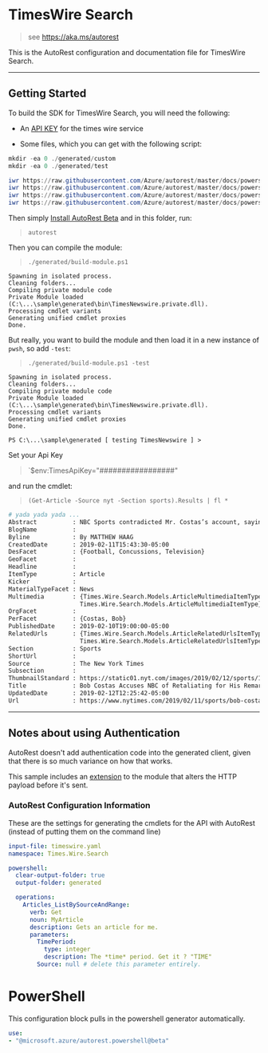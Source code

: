 # TimesWire Search

> see https://aka.ms/autorest

This is the AutoRest configuration and documentation file for TimesWire Search.

---
## Getting Started
To build the SDK for TimesWire Search, you will need the following: 

- An [API KEY](https://developer.nytimes.com/get-started) for the times wire service

- Some files, which you can get with the following script:

``` powershell
mkdir -ea 0 ./generated/custom  
mkdir -ea 0 ./generated/test  

iwr https://raw.githubusercontent.com/Azure/autorest/master/docs/powershell/samples/timeswire/readme.md -outfile ./readme.md
iwr https://raw.githubusercontent.com/Azure/autorest/master/docs/powershell/samples/timeswire/timeswire.yaml -outfile ./timeswire.yaml
iwr https://raw.githubusercontent.com/Azure/autorest/master/docs/powershell/samples/timeswire/generated/custom/Module.cs -outfile ./generated/custom/Module.cs
iwr https://raw.githubusercontent.com/Azure/autorest/master/docs/powershell/samples/timeswire/generated/test/get-article.tests.ps1 -outfile ./generated/test/get-article.tests.ps1

```

Then simply [Install AutoRest Beta](../../readme.md#installing) and in this folder, run:

> `autorest`

Then you can compile the module:

> `./generated/build-module.ps1`

``` text
Spawning in isolated process.
Cleaning folders...
Compiling private module code
Private Module loaded (C:\...\sample\generated\bin\TimesNewswire.private.dll).
Processing cmdlet variants
Generating unified cmdlet proxies
Done.
```

But really, you want to build the module and then load it in a new instance of `pwsh`, so add `-test`:

> `./generated/build-module.ps1 -test `

``` text
Spawning in isolated process.
Cleaning folders...
Compiling private module code
Private Module loaded (C:\...\sample\generated\bin\TimesNewswire.private.dll).
Processing cmdlet variants
Generating unified cmdlet proxies
Done.

PS C:\...\sample\generated [ testing TimesNewswire ] >
```

Set your Api Key 

> `$env:TimesApiKey="#################"

and run the cmdlet: 

> `(Get-Article -Source nyt -Section sports).Results | fl * `

``` bash 
# yada yada yada ...
Abstract          : NBC Sports contradicted Mr. Costas’s account, saying he had not been removed from Super Bowl coverage as punishment and that the decision had been mutual.
BlogName          :
Byline            : By MATTHEW HAAG
CreatedDate       : 2019-02-11T15:43:30-05:00
DesFacet          : {Football, Concussions, Television}
GeoFacet          :
Headline          :
ItemType          : Article
Kicker            :
MaterialTypeFacet : News
Multimedia        : {Times.Wire.Search.Models.ArticleMultimediaItemType, Times.Wire.Search.Models.ArticleMultimediaItemType, Times.Wire.Search.Models.ArticleMultimediaItemType,
                    Times.Wire.Search.Models.ArticleMultimediaItemType}
OrgFacet          :
PerFacet          : {Costas, Bob}
PublishedDate     : 2019-02-10T19:00:00-05:00
RelatedUrls       : {Times.Wire.Search.Models.ArticleRelatedUrlsItemType, Times.Wire.Search.Models.ArticleRelatedUrlsItemType, Times.Wire.Search.Models.ArticleRelatedUrlsItemType,
                    Times.Wire.Search.Models.ArticleRelatedUrlsItemType...}
Section           : Sports
ShortUrl          :
Source            : The New York Times
Subsection        :
ThumbnailStandard : https://static01.nyt.com/images/2019/02/12/sports/12xp-costas/12xp-costas-thumbStandard.jpg
Title             : Bob Costas Accuses NBC of Retaliating for His Remarks on Concussions in N.F.L.
UpdatedDate       : 2019-02-12T12:25:42-05:00
Url               : https://www.nytimes.com/2019/02/11/sports/bob-costas-super-bowl.html
```

---


## Notes about using Authentication
AutoRest doesn't add authentication code into the generated client, given that there is so much variance on how that works.

This sample includes an [extension](./generated/custom/Module.cs) to the module that alters the HTTP payload before it's sent.


### AutoRest Configuration  Information
These are the settings for generating the cmdlets for the API with AutoRest (instead of putting them on the command line)

``` yaml
input-file: timeswire.yaml
namespace: Times.Wire.Search

powershell:
  clear-output-folder: true
  output-folder: generated

  operations:
    Articles_ListBySourceAndRange:
      verb: Get
      noun: MyArticle
      description: Gets an article for me.
      parameters:
        TimePeriod:
          type: integer
          description: The *time* period. Get it ? "TIME"
        Source: null # delete this parameter entirely.
```

# PowerShell
This configuration block pulls in the powershell generator automatically. 

``` yaml
use:
- "@microsoft.azure/autorest.powershell@beta"

```

